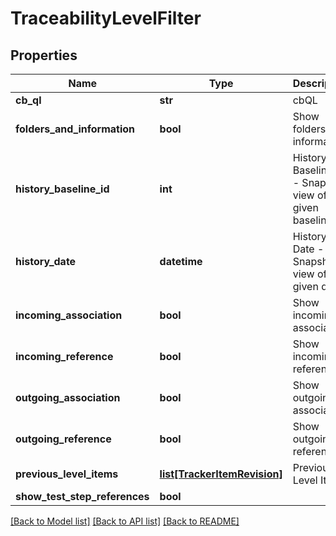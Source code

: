 # TraceabilityLevelFilter

## Properties
Name | Type | Description | Notes
------------ | ------------- | ------------- | -------------
**cb_ql** | **str** | cbQL | 
**folders_and_information** | **bool** | Show folders and information | [optional] [default to False]
**history_baseline_id** | **int** | History Baseline Id - Snapshot view of the given baseline | [optional] 
**history_date** | **datetime** | History Date - Snapshot view of the given date | [optional] 
**incoming_association** | **bool** | Show incoming association | [optional] [default to True]
**incoming_reference** | **bool** | Show incoming references | [optional] [default to True]
**outgoing_association** | **bool** | Show outgoing association | [optional] [default to True]
**outgoing_reference** | **bool** | Show outgoing references | [optional] [default to True]
**previous_level_items** | [**list[TrackerItemRevision]**](TrackerItemRevision.md) | Previous Level Items | [optional] 
**show_test_step_references** | **bool** |  | [optional] 

[[Back to Model list]](../README.md#documentation-for-models) [[Back to API list]](../README.md#documentation-for-api-endpoints) [[Back to README]](../README.md)

